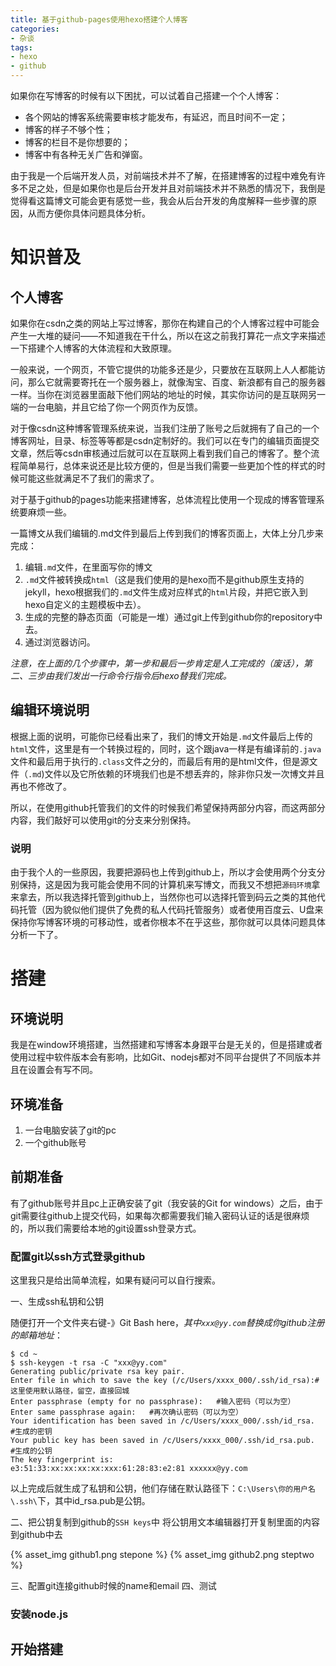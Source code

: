 ```yaml
---
title: 基于github-pages使用hexo搭建个人博客
categories:
- 杂谈
tags:
- hexo
- github
---
```


如果你在写博客的时候有以下困扰，可以试着自己搭建一个个人博客：

- 各个网站的博客系统需要审核才能发布，有延迟，而且时间不一定；
- 博客的样子不够个性；
- 博客的栏目不是你想要的；
- 博客中有各种无关广告和弹窗。

由于我是一个后端开发人员，对前端技术并不了解，在搭建博客的过程中难免有许多不足之处，但是如果你也是后台开发并且对前端技术并不熟悉的情况下，我倒是觉得看这篇博文可能会更有感觉一些，我会从后台开发的角度解释一些步骤的原因，从而方便你具体问题具体分析。

# 知识普及
## 个人博客

如果你在csdn之类的网站上写过博客，那你在构建自己的个人博客过程中可能会产生一大堆的疑问——不知道我在干什么，所以在这之前我打算花一点文字来描述一下搭建个人博客的大体流程和大致原理。

一般来说，一个网页，不管它提供的功能多还是少，只要放在互联网上人人都能访问，那么它就需要寄托在一个服务器上，就像淘宝、百度、新浪都有自己的服务器一样。当你在浏览器里面敲下他们网站的地址的时候，其实你访问的是互联网另一端的一台电脑，并且它给了你一个网页作为反馈。

对于像csdn这种博客管理系统来说，当我们注册了账号之后就拥有了自己的一个博客网址，目录、标签等等都是csdn定制好的。我们可以在专门的编辑页面提交文章，然后等csdn审核通过后就可以在互联网上看到我们自己的博客了。整个流程简单易行，总体来说还是比较方便的，但是当我们需要一些更加个性的样式的时候可能这些就满足不了我们的需求了。

对于基于github的pages功能来搭建博客，总体流程比使用一个现成的博客管理系统要麻烦一些。

一篇博文从我们编辑的.md文件到最后上传到我们的博客页面上，大体上分几步来完成：

1. 编辑`.md`文件，在里面写你的博文
2. `.md`文件被转换成`html`（这是我们使用的是hexo而不是github原生支持的jekyll，hexo根据我们的`.md`文件生成对应样式的`html`片段，并把它嵌入到hexo自定义的主题模板中去）。
3. 生成的完整的静态页面（可能是一堆）通过git上传到github你的repository中去。
4. 通过浏览器访问。

*注意，在上面的几个步骤中，第一步和最后一步肯定是人工完成的（废话），第二、三步由我们发出一行命令行指令后hexo替我们完成。*

## 编辑环境说明
根据上面的说明，可能你已经看出来了，我们的博文开始是`.md`文件最后上传的`html`文件，这里是有一个转换过程的，同时，这个跟java一样是有编译前的`.java`文件和最后用于执行的`.class`文件之分的，而最后有用的是html文件，但是源文件（`.md`)文件以及它所依赖的环境我们也是不想丢弃的，除非你只发一次博文并且再也不修改了。

所以，在使用github托管我们的文件的时候我们希望保持两部分内容，而这两部分内容，我们敲好可以使用git的分支来分别保持。
### 说明
由于我个人的一些原因，我要把源码也上传到github上，所以才会使用两个分支分别保持，这是因为我可能会使用不同的计算机来写博文，而我又不想把`源码环境`拿来拿去，所以我选择托管到github上，当然你也可以选择托管到码云之类的其他代码托管（因为貌似他们提供了免费的私人代码托管服务）或者使用百度云、U盘来保持你写博客环境的可移动性，或者你根本不在乎这些，那你就可以具体问题具体分析一下了。


# 搭建
## 环境说明
我是在window环境搭建，当然搭建和写博客本身跟平台是无关的，但是搭建或者使用过程中软件版本会有影响，比如Git、nodejs都对不同平台提供了不同版本并且在设置会有写不同。

## 环境准备
1. 一台电脑安装了git的pc
2. 一个github账号

## 前期准备
有了github账号并且pc上正确安装了git（我安装的Git for windows）之后，由于git需要往github上提交代码，如果每次都需要我们输入密码认证的话是很麻烦的，所以我们需要给本地的git设置ssh登录方式。
### 配置git以ssh方式登录github
这里我只是给出简单流程，如果有疑问可以自行搜索。

一、生成ssh私钥和公钥

随便打开一个文件夹右键-》Git Bash here，*其中`xxx@yy.com`替换成你github注册的邮箱地址*：


```
$ cd ~
$ ssh-keygen -t rsa -C "xxx@yy.com"
Generating public/private rsa key pair.
Enter file in which to save the key (/c/Users/xxxx_000/.ssh/id_rsa):#这里使用默认路径，留空，直接回城
Enter passphrase (empty for no passphrase):   #输入密码（可以为空）
Enter same passphrase again:   #再次确认密码（可以为空）
Your identification has been saved in /c/Users/xxxx_000/.ssh/id_rsa.   #生成的密钥
Your public key has been saved in /c/Users/xxxx_000/.ssh/id_rsa.pub.  #生成的公钥
The key fingerprint is:
e3:51:33:xx:xx:xx:xx:xxx:61:28:83:e2:81 xxxxxx@yy.com
```
以上完成后就生成了私钥和公钥，他们存储在默认路径下：`C:\Users\你的用户名\.ssh\`下，其中id_rsa.pub是公钥。

二、把公钥复制到github的`SSH keys`中
将公钥用文本编辑器打开复制里面的内容到github中去

{% asset_img github1.png stepone %}
{% asset_img github2.png steptwo %}

三、配置git连接github时候的name和email
四、测试


### 安装node.js

## 开始搭建
